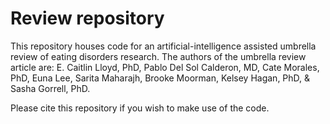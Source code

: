 # Review repository
This repository houses code for an artificial-intelligence assisted umbrella review of eating disorders research.
The authors of the umbrella review article are:
E. Caitlin Lloyd, PhD,
Pablo Del Sol Calderon, MD,
Cate Morales, PhD,
Euna Lee,
Sarita Maharajh,
Brooke Moorman,
Kelsey Hagan, PhD, &
Sasha Gorrell, PhD.

Please cite this repository if you wish to make use of the code.
